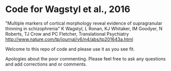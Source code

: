 # Code for Wagstyl et al., 2016
"Multiple markers of cortical morphology reveal evidence of supragranular thinning in schizophrenia"
K Wagstyl, L Ronan, KJ Whitaker, IM Goodyer, N Roberts, TJ Crow and PC Fletcher, Translational Psychiatry
http://www.nature.com/tp/journal/v6/n4/abs/tp201643a.html

Welcome to this repo of code and please use it as you see fit.

Apologies about the poor commenting. Please feel free to ask any questions and add
corrections and or comments.

